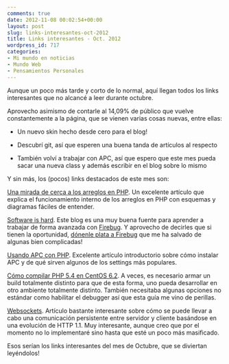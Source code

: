 ```yaml
---
comments: true
date: 2012-11-08 00:02:54+00:00
layout: post
slug: links-interesantes-oct-2012
title: Links interesantes - Oct. 2012
wordpress_id: 717
categories:
- Mi mundo en noticias
- Mundo Web
- Pensamientos Personales
---
```


Aunque un poco más tarde y corto de lo normal, aquí llegan todos los links interesantes que no alcancé a leer durante octubre. 

Aprovecho asimismo de contarle al 14,09% de público que vuelve constantemente a la página, que se vienen varias cosas nuevas, entre ellas:


  * Un nuevo skin hecho desde cero para el blog!


  * Descubrí git, así que esperen una buena tanda de artículos al respecto


  * También volví a trabajar con APC, así que espero que este mes pueda sacar una nueva class y además escribir en el blog sobre lo mismo



Y sin más, los (pocos) links destacados de este mes son: <!-- more -->

[Una mirada de cerca a los arreglos en PHP](http://sheriframadan.com/2012/10/a-closer-look-into-php-arrays/). Un excelente artículo que explica el funcionamiento interno de los arreglos en PHP con esquemas y diagramas fáciles de entender. 

[Software is hard](http://www.softwareishard.com/blog/). Este blog es una muy buena fuente para aprender a trabajar de forma avanzada con [Firebug](https://getfirebug.com/). Y aprovecho de decirles que si tienen la oportunidad, [dónenle plata a Firebug](https://addons.mozilla.org/en-US/firefox/addon/firebug/) que me ha salvado de algunas bien complicadas!

[Usando APC con PHP](http://devzone.zend.com/1812/using-apc-with-php/). Excelente artículo introductorio sobre cómo instalar APC y de qué sirven algunos de los settings más populares.

[Cómo compilar PHP 5.4 en CentOS 6.2](http://benramsey.com/blog/2012/03/build-php-54-on-centos-62/). A veces, es necesario armar un build totalmente distinto para que de esta forma, uno pueda desarrollar en otro ambiente totalmente distinto. También necesitaba algunas opciones no estándar como habilitar el debugger así que esta guía me vino de perillas.

[Websockets](http://lucumr.pocoo.org/2012/9/24/websockets-101/). Artículo bastante interesante sobre cómo se puede llevar a cabo una comunicación persistente entre servidor y cliente basándose en una evolución de HTTP 1.1. Muy interesante, aunque creo que por el momento no lo implementaré sino hasta que esté un poco más masificado. 

Esos serían los links interesantes del mes de Octubre, que se diviertan leyéndolos!
